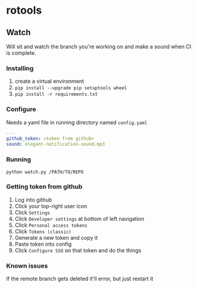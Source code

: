 # rotools

## Watch

Will sit and watch the branch you're working on and make a sound when CI is
complete.

### Installing

1. create a virtual environment
2. `pip install --upgrade pip setuptools wheel`
3. `pip install -r requirements.txt`

### Configure

Needs a yaml file in running directory named `config.yaml`

```yaml
---
github_token: <token from github>
sound: elegant-notification-sound.mp3
```

### Running

`python watch.py /PATH/TO/REPO`

### Getting token from github

1. Log into github
2. Click your top-right user icon
3. Click `Settings`
4. Click `Developer settings` at bottom of left navigation
5. Click `Personal access tokens`
6. Click `Tokens (classic)`
7. Generate a new token and copy it
8. Paste token into config
9. Click `Configure SSO` on that token and do the things

### Known issues

If the remote branch gets deleted it'll error, but just restart it
